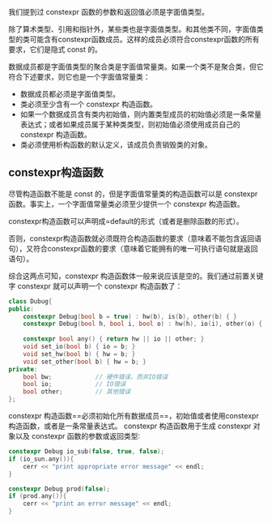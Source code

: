 我们提到过 constexpr 函数的参数和返回值必须是字面值类型。

除了算术类型、引用和指针外，某些类也是字面值类型。和其他类不同，字面值类型的类可能含有constexpr函数成员。这样的成员必须符合constexpr函数的所有要求，它们是隐式 const 的。

数据成员都是字面值类型的聚合类是字面值常量类。如果一个类不是聚合类，但它符合下述要求，则它也是一个字面值常量类：

* 数据成员都必须是字面值类型。
* 类必须至少含有一个 constexpr 构造函数。
* 如果一个数据成员含有类内初始值，则内置类型成员的初始值必须是一条常量表达式；或者如果成员属于某种类类型，则初始值必须使用成员自己的 constexpr 构造函数。
* 类必须使用析构函数的默认定义，该成员负责销毁类的对象。

## constexpr构造函数

尽管构造函数不能是 const 的，但是字面值常量类的构造函数可以是 constexpr函数。事实上，一个字面值常量类必须至少提供一个 constexpr 构造函数。

constexpr构造函数可以声明成=default的形式（或者是删除函数的形式）。

否则，constexpr构造函数就必须既符合构造函数的要求（意味着不能包含返回语句），又符合constexpr函数的要求（意味着它能拥有的唯一可执行语句就是返回语句）。

综合这两点可知，constexpr 构造函数体一般来说应该是空的。我们通过前置关键字 constexpr 就可以声明一个 constexpr 构造函数了：

```c++
class Dubug{
public:
    constexpr Debug(bool b = true) : hw(b), is(b), other(b) { }
    constexpr Debug(bool h, bool i, bool o) : hw(h), io(i), other(o) { }
    
    constexpr bool any() { return hw || io || other; }
    void set_io(bool b) { io = b; }
    void set_hw(bool b) { hw = b; }
    void set_other(bool b) { hw = b; }
private:
    bool bw;            // 硬件错误，而非IO错误
    bool io;            // IO错误
    bool other;         // 其他错误
};
```

constexpr 构造函数==必须初始化所有数据成员==，初始值或者使用constexpr构造函数，或者是一条常量表达式。
constexpr 构造函数用于生成 constexpr 对象以及 constexpr 函数的参数或返回类型∶

```c++
constexpr Debug io_sub(false, true, false);
if (io_sun.any()){
    cerr << "print appropriate error message" << endl;
}

constexpr Debug prod(false);
if (prod.any()){
    cerr << "print an error message" << endl;
}
```

